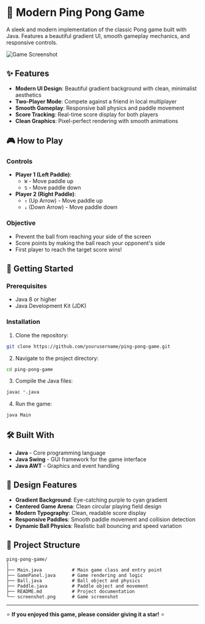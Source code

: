 # 🏓 Modern Ping Pong Game

A sleek and modern implementation of the classic Pong game built with Java. Features a beautiful gradient UI, smooth gameplay mechanics, and responsive controls.

![Game Screenshot](screenshot.png)

## ✨ Features

- **Modern UI Design**: Beautiful gradient background with clean, minimalist aesthetics
- **Two-Player Mode**: Compete against a friend in local multiplayer
- **Smooth Gameplay**: Responsive ball physics and paddle movement
- **Score Tracking**: Real-time score display for both players
- **Clean Graphics**: Pixel-perfect rendering with smooth animations

## 🎮 How to Play

### Controls
- **Player 1 (Left Paddle)**: 
  - `W` - Move paddle up
  - `S` - Move paddle down
- **Player 2 (Right Paddle)**:
  - `↑` (Up Arrow) - Move paddle up
  - `↓` (Down Arrow) - Move paddle down

### Objective
- Prevent the ball from reaching your side of the screen
- Score points by making the ball reach your opponent's side
- First player to reach the target score wins!

## 🚀 Getting Started

### Prerequisites
- Java 8 or higher
- Java Development Kit (JDK)

### Installation

1. Clone the repository:
```bash
git clone https://github.com/yourusername/ping-pong-game.git
```

2. Navigate to the project directory:
```bash
cd ping-pong-game
```

3. Compile the Java files:
```bash
javac *.java
```

4. Run the game:
```bash
java Main
```

## 🛠️ Built With

- **Java** - Core programming language
- **Java Swing** - GUI framework for the game interface
- **Java AWT** - Graphics and event handling

## 🎨 Design Features

- **Gradient Background**: Eye-catching purple to cyan gradient
- **Centered Game Arena**: Clean circular playing field design
- **Modern Typography**: Clean, readable score display
- **Responsive Paddles**: Smooth paddle movement and collision detection
- **Dynamic Ball Physics**: Realistic ball bouncing and speed variation

## 📁 Project Structure

```
ping-pong-game/
│
├── Main.java           # Main game class and entry point
├── GamePanel.java      # Game rendering and logic
├── Ball.java           # Ball object and physics
├── Paddle.java         # Paddle object and movement
├── README.md           # Project documentation
└── screenshot.png      # Game screenshot
```



---

⭐ **If you enjoyed this game, please consider giving it a star!** ⭐
